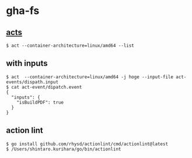 # gha-fs


## [acts](https://github.com/nektos/act)


``` shell
$ act --container-architecture=linux/amd64 --list
 ```


## with inputs
```
$ act  --container-architecture=linux/amd64 -j hoge --input-file act-events/dispath.input
$ cat act-event/dipatch.event
{
  "inputs": {
    "isBuildPDF": true
  }
}
```

## action lint
```
$ go install github.com/rhysd/actionlint/cmd/actionlint@latest
$ /Users/shintaro.kurihara/go/bin/actionlint
```



